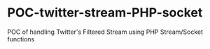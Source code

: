 # POC-twitter-stream-PHP-socket
POC of handling Twitter's Filtered Stream using PHP Stream/Socket functions
